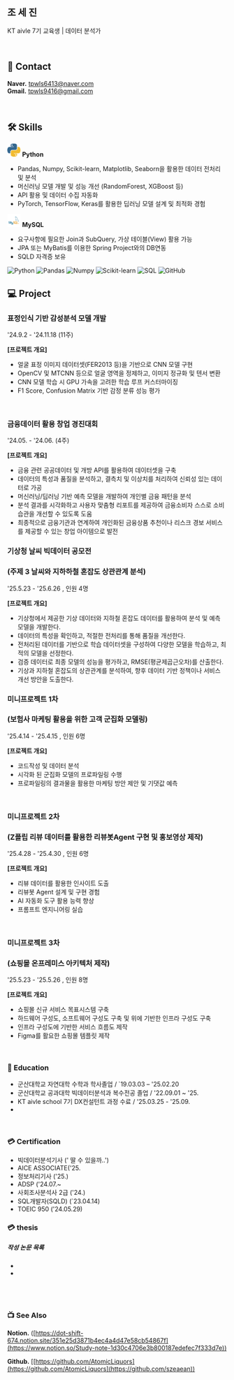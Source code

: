 ## 조 세 진

KT aivle 7기 교육생 | 데이터 분석가
<!--모델 : https://roseline.oopy.io/resume-->


&nbsp;  


## 📧 Contact
**Naver.**  tpwls6413@naver.com        
**Gmail.**  tpwls9416@gmail.com   

&nbsp;

## 🛠️ Skills  
<img src="./python_icon.png" width="30px" height="30px"/> **Python** &nbsp; 
- Pandas, Numpy, Scikit-learn, Matplotlib, Seaborn을 활용한 데이터 전처리 및 분석  
- 머신러닝 모델 개발 및 성능 개선 (RandomForest, XGBoost 등)  
- API 활용 및 데이터 수집 자동화
- PyTorch, TensorFlow, Keras를 활용한 딥러닝 모델 설계 및 최적화 경험
&nbsp;  

<img src="./mysql_icon.png" width="30px" height="30px"/> **MySQL** &nbsp; 
- 요구사항에 필요한 Join과 SubQuery, 가상 테이블(View) 활용 가능 
- JPA 또는 MyBatis를 이용한 Spring Project와의 DB연동 
- SQLD 자격증 보유
&nbsp; 


![Python](https://img.shields.io/badge/Python-3776AB?style=for-the-badge&logo=python&logoColor=white)
![Pandas](https://img.shields.io/badge/Pandas-150458?style=for-the-badge&logo=pandas&logoColor=white)
![Numpy](https://img.shields.io/badge/Numpy-013243?style=for-the-badge&logo=numpy&logoColor=white)
![Scikit-learn](https://img.shields.io/badge/Scikit--learn-F7931E?style=for-the-badge&logo=scikitlearn&logoColor=white)
![SQL](https://img.shields.io/badge/SQL-4479A1?style=for-the-badge&logo=mysql&logoColor=white)
![GitHub](https://img.shields.io/badge/GitHub-181717?style=for-the-badge&logo=github&logoColor=white)
&nbsp;  




## 💻 Project

### 표정인식 기반 감성분석 모델 개발
'24.9.2 - '24.11.18 (11주)

**[프로젝트 개요]**
- 얼굴 표정 이미지 데이터셋(FER2013 등)을 기반으로 CNN 모델 구현
- OpenCV 및 MTCNN 등으로 얼굴 영역을 정제하고, 이미지 정규화 및 텐서 변환
- CNN 모델 학습 시 GPU 가속을 고려한 학습 루프 커스터마이징
- F1 Score, Confusion Matrix 기반 감정 분류 성능 평가



&nbsp;  

### 금융데이터 활용 창업 경진대회
'24.05. - '24.06. (4주)

**[프로젝트 개요]**
- 금융 관련 공공데이터 및 개방 API를 활용하여 데이터셋을 구축
- 데이터의 특성과 품질을 분석하고, 결측치 및 이상치를 처리하여 신뢰성 있는 데이터로 가공
- 머신러닝/딥러닝 기반 예측 모델을 개발하여 개인별 금융 패턴을 분석
- 분석 결과를 시각화하고 사용자 맞춤형 리포트를 제공하여 금융소비자 스스로 소비습관을 개선할 수 있도록 도움
- 최종적으로 금융기관과 연계하여 개인화된 금융상품 추천이나 리스크 경보 서비스를 제공할 수 있는 창업 아이템으로 발전
&nbsp;  



### 기상청 날씨 빅데이터 공모전
### (주제 3  날씨와 지하하철 혼잡도 상관관계 분석)
'25.5.23 - '25.6.26  , 인원 4명  

**[프로젝트 개요]**  
- 기상청에서 제공한 기상 데이터와 지하철 혼잡도 데이터를 활용하여 분석 및 예측 모델을 개발한다.
- 데이터의 특성을 확인하고, 적절한 전처리를 통해 품질을 개선한다.
- 전처리된 데이터를 기반으로 학습 데이터셋을 구성하여 다양한 모델을 학습하고, 최적의 모델을 선정한다.
- 검증 데이터로 최종 모델의 성능을 평가하고, RMSE(평균제곱근오차)를 산출한다.
- 기상과 지하철 혼잡도의 상관관계를 분석하여, 향후 데이터 기반 정책이나 서비스 개선 방안을 도출한다.
&nbsp;  

### 미니프로젝트 1차
### (보험사 마케팅 활용을 위한 고객 군집화 모델링)
'25.4.14 - '25.4.15  , 인원 6명  

**[프로젝트 개요]**  
- 코드작성 및 데이터 분석
- 시각화 된 군집화 모델의 프로파일링 수행
- 프로파일링의 결과물을 활용한 마케팅 방안 제안 및 기댓값 예측

&nbsp;  

### 미니프로젝트 2차
### (Z플립 리뷰 데이터를 활용한 리뷰봇Agent 구현 및 홍보영상 제작)
'25.4.28 - '25.4.30  , 인원 6명  

**[프로젝트 개요]**  
- 리뷰 데이터를 활용한 인사이트 도출 
- 리뷰봇 Agent 설계 및 구현 경험
- AI 자동화 도구 활용 능력 향상
- 프롬프트 엔지니어링 실습

&nbsp;  

### 미니프로젝트 3차
### (쇼핑몰 온프레미스 아키텍처 제작)
'25.5.23 - '25.5.26  , 인원 8명  

**[프로젝트 개요]**  
- 쇼핑몰 신규 서비스 목표시스템 구축
- 하드웨어 구성도, 소프트웨어 구성도 구축 및 위에 기반한 인프라 구성도 구축
- 인프라 구성도에 기반한 서비스 흐름도 제작
- Figma를 활요한 쇼핑몰 템플릿 제작

&nbsp;  

### 📙 Education
- 군산대학교 자연대학 수학과 학사졸업  / `19.03.03 – '25.02.20
- 군산대학교 공과대학 빅데이터분석과 복수전공 졸업 / '22.09.01 ~ '25.
- KT aivle school 7기 DX컨설턴트 과정 수료  / '25.03.25 - '25.09.
- 

&nbsp;  

### 💳 Certification
- 빅데이터분석기사 (' 딸 수 있을까..')
- AICE ASSOCIATE('25.
- 정보처리기사 ('25.)
- ADSP ('24.07.~
- 사회조사분석사 2급 ('24.)
- SQL개발자(SQLD) (`23.04.14)
- TOEIC 950 ('24.05.29)



### 💳 thesis
##### 작성 논문 목록
- 
- 

&nbsp;  
---


### 📺 See Also

**Notion.** ([https://dot-shift-674.notion.site/351e25d3871b4ec4a4d47e58cb54867f](https://www.notion.so/Study-note-1d30c4706e3b800187edefec7f333d7e))

**Github.**  [[https://github.com/AtomicLiquors](https://github.com/AtomicLiquors](https://github.com/szeaean))
